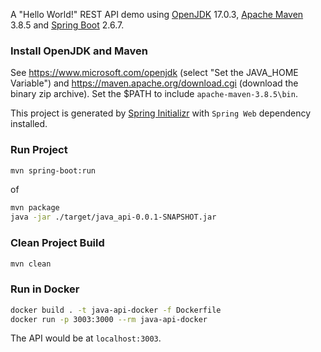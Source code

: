 A "Hello World!" REST API demo using [OpenJDK](https://openjdk.java.net/) 17.0.3, [Apache Maven](https://maven.apache.org/) 3.8.5 and [Spring Boot](https://spring.io/projects/spring-boot) 2.6.7.

### Install OpenJDK and Maven

See https://www.microsoft.com/openjdk (select "Set the JAVA_HOME Variable") and https://maven.apache.org/download.cgi (download the binary zip archive). Set the $PATH to include ```apache-maven-3.8.5\bin```.

This project is generated by [Spring Initializr](https://start.spring.io/) with ```Spring Web``` dependency installed.

### Run Project

```bash
mvn spring-boot:run
```

of

```bash
mvn package
java -jar ./target/java_api-0.0.1-SNAPSHOT.jar
```

### Clean Project Build

```bash
mvn clean
```

### Run in Docker

```bash
docker build . -t java-api-docker -f Dockerfile
docker run -p 3003:3000 --rm java-api-docker
```

The API would be at ```localhost:3003```.
